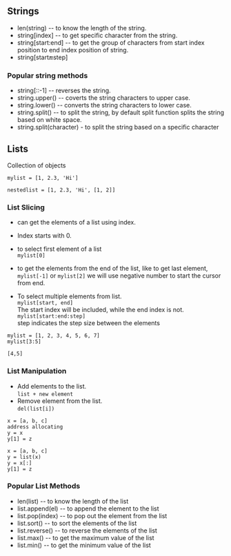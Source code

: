 ## Strings

* len(string) -- to know the length of the string.  
* string[index] -- to get specific character from the string.  
* string[start:end]  -- to get the group of characters from start index position to end index position of string.  
* string[start:end:step]

### Popular string methods
* string[::-1]  -- reverses the string.
* string.upper()  -- coverts the string characters to upper case.
* string.lower() -- converts the string characters to lower case.
* string.split() -- to split the string, by default split function splits the string based on white space.
* string.split(character) - to split the string based on a specific character

## Lists

Collection of objects

`mylist = [1, 2.3, 'Hi']`

`nestedlist = [1, 2.3, 'Hi', [1, 2]]`

### List Slicing

* can get the elements of a list using index.
* Index starts with 0.
* to select first element of a list  
`mylist[0]`
* to get the elements from the end of the list, like to get last element,  
`mylist[-1]` or `mylist[2]`
we will use negative number to start the cursor from end.

* To select multiple elements from list.  
`mylist[start, end]`   
The start index will be included, while the end index is not.  
`mylist[start:end:step]`  
step indicates the step size between the elements

```
mylist = [1, 2, 3, 4, 5, 6, 7]
mylist[3:5]

[4,5]
```

### List Manipulation

* Add elements to the list.   
`list + new element`  
* Remove element from the list.  
`del(list[i])`

```
x = [a, b, c]  
address allocating  
y = x  
y[1] = z 
```

```
x = [a, b, c]
y = list(x)
y = x[:]
y[1] = z
```

### Popular List Methods

* len(list)   -- to know the length of the list  
* list.append(el)  -- to append the element to the list 
* list.pop(index)  -- to pop out the element from the list
* list.sort()   -- to sort the elements of the list
* list.reverse()  -- to reverse the elements of the list
* list.max()   -- to get the maximum value of the list
* list.min()  -- to get the minimum value of the list





 